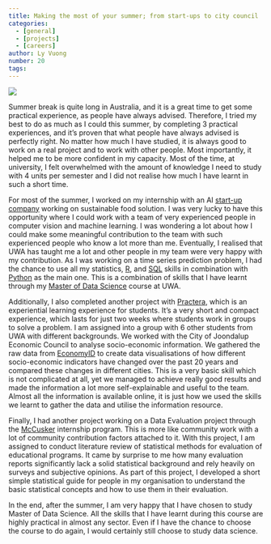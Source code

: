 ```yaml
---
title: Making the most of your summer; from start-ups to city council
categories:
  - [general]
  - [projects]
  - [careers]
author: Ly Vuong
number: 20
tags:
---
```


![](/images/Post_StartUp.png)

Summer break is quite long in Australia, and it is a great time to get some practical experience, as people have always advised. Therefore, I tried my best to do as much as I could this summer, by completing  3 practical experiences, and it’s proven that what people have always advised is perfectly right. No matter how much I have studied, it is always good to work on a real project and to work with other people. Most importantly, it helped me to be more confident in my capacity. Most of the time, at university, I felt overwhelmed with the amount of knowledge I need to study with 4 units per semester and I did not realise how much I have learnt in such a short time.

For most of the summer, I worked on my internship with an AI [start-up company](https://www.winnowsolutions.com) working on sustainable food solution. I was very lucky to have this opportunity where I could work with a team of very experienced people in computer vision and machine learning. I was wondering a lot about how I could make some meaningful contribution to the team with such experienced people who know a lot more than me. Eventually, I realised that UWA has taught me a lot and other people in my team were very happy with my contribution. As I was working on a time series prediction problem, I had the chance to use all my statistics, [R](https://www.r-project.org), and [SQL](https://www.mysql.com) skills in combination with [Python](https://www.python.org) as the main one. This is a combination of skills that I have learnt through my [Master of Data Science](https://www.uwa.edu.au/study/courses/master-of-data-science) course at UWA.

Additionally, I also completed another project with [Practera](https://practera.com), which is an experiential learning experience for students. It’s a very short and compact experience, which lasts for just two weeks where students work in groups to solve a problem. I am assigned into a group with 6 other students from UWA with different backgrounds. We worked with the City of Joondalup Economic Council to analyse socio-economic information. We gathered the raw data from [EconomyID](https://economy.id.com.au) to create data visualisations of how different socio-economic indicators have changed over the past 20 years and compared these changes in different cities. This is a very basic skill which is not complicated at all, yet we managed to achieve really good results and made the information a lot more self-explainable and useful to the team. Almost all the information is available online, it is just how we used the skills we learnt to gather the data and utilise the information resource.

Finally, I had another project working on a Data Evaluation project through the [McCusker](https://mccuskercentre.uwa.edu.au/programs/internships) internship program. This is more like community work with a lot of community contribution factors attached to it. With this project, I am assigned to conduct literature review of statistical methods for evaluation of educational programs. It came by surprise to me how many evaluation reports significantly lack a solid statistical background and rely heavily on surveys and subjective opinions. As part of this project,  I developed a short simple statistical guide for people in my organisation to understand the basic statistical concepts and how to use them in their evaluation.

In the end, after the summer, I am very happy that I have chosen to study Master of Data Science. All the skills that I have learnt during this course are highly practical in almost any sector. Even if I have the chance to choose the course to do again, I would certainly still choose to study data science.
